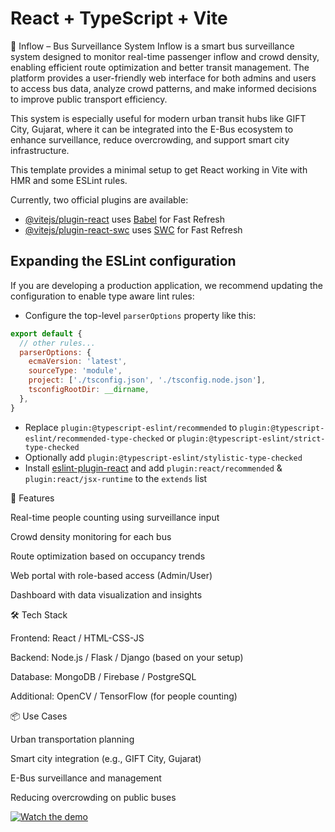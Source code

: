 # React + TypeScript + Vite

🚌 Inflow – Bus Surveillance System
Inflow is a smart bus surveillance system designed to monitor real-time passenger inflow and crowd density, enabling efficient route optimization and better transit management. The platform provides a user-friendly web interface for both admins and users to access bus data, analyze crowd patterns, and make informed decisions to improve public transport efficiency.

This system is especially useful for modern urban transit hubs like GIFT City, Gujarat, where it can be integrated into the E-Bus ecosystem to enhance surveillance, reduce overcrowding, and support smart city infrastructure.




This template provides a minimal setup to get React working in Vite with HMR and some ESLint rules.

Currently, two official plugins are available:

- [@vitejs/plugin-react](https://github.com/vitejs/vite-plugin-react/blob/main/packages/plugin-react/README.md) uses [Babel](https://babeljs.io/) for Fast Refresh
- [@vitejs/plugin-react-swc](https://github.com/vitejs/vite-plugin-react-swc) uses [SWC](https://swc.rs/) for Fast Refresh

## Expanding the ESLint configuration

If you are developing a production application, we recommend updating the configuration to enable type aware lint rules:

- Configure the top-level `parserOptions` property like this:

```js
export default {
  // other rules...
  parserOptions: {
    ecmaVersion: 'latest',
    sourceType: 'module',
    project: ['./tsconfig.json', './tsconfig.node.json'],
    tsconfigRootDir: __dirname,
  },
}
```

- Replace `plugin:@typescript-eslint/recommended` to `plugin:@typescript-eslint/recommended-type-checked` or `plugin:@typescript-eslint/strict-type-checked`
- Optionally add `plugin:@typescript-eslint/stylistic-type-checked`
- Install [eslint-plugin-react](https://github.com/jsx-eslint/eslint-plugin-react) and add `plugin:react/recommended` & `plugin:react/jsx-runtime` to the `extends` list



🚀 Features

Real-time people counting using surveillance input

Crowd density monitoring for each bus

Route optimization based on occupancy trends

Web portal with role-based access (Admin/User)

Dashboard with data visualization and insights

🛠️ Tech Stack

Frontend: React / HTML-CSS-JS

Backend: Node.js / Flask / Django (based on your setup)

Database: MongoDB / Firebase / PostgreSQL

Additional: OpenCV / TensorFlow (for people counting)

📦 Use Cases

Urban transportation planning

Smart city integration (e.g., GIFT City, Gujarat)

E-Bus surveillance and management

Reducing overcrowding on public buses

[![Watch the demo](https://youtu.be/5_c8sOi67d)](https://youtu.be/5_c8sOi67do)

